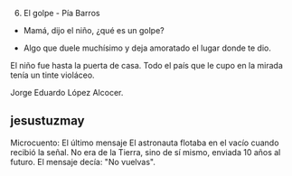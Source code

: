 6. El golpe - Pía Barros
- Mamá, dijo el niño, ¿qué es un golpe?

- Algo que duele muchísimo y deja amoratado el lugar donde te dio.

El niño fue hasta la puerta de casa. Todo el país que le cupo en la mirada tenía un tinte violáceo.

Jorge Eduardo López Alcocer.


## jesustuzmay
Microcuento: El último mensaje
El astronauta flotaba en el vacío cuando recibió la señal. No era de la Tierra, sino de sí mismo, enviada 10 años al futuro. El mensaje decía: "No vuelvas".
